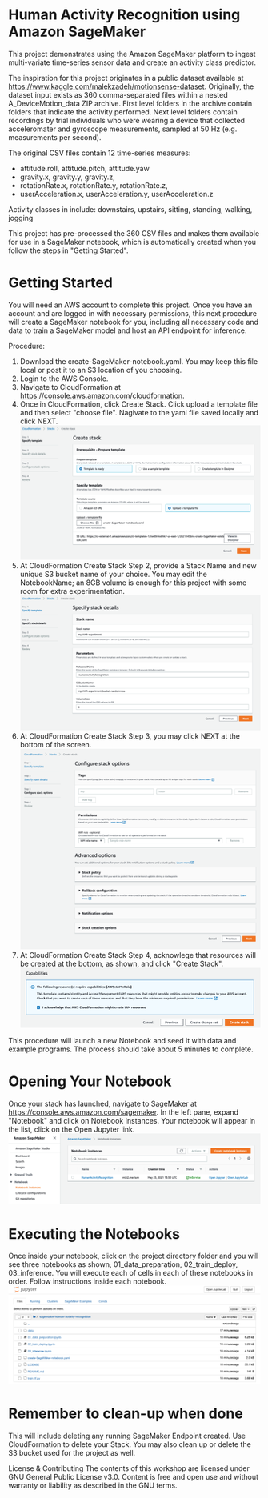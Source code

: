 # Human Activity Recognition using Amazon SageMaker

This project demonstrates using the Amazon SageMaker platform to ingest multi-variate time-series sensor data and create an activity class predictor.

The inspiration for this project originates in a public dataset available at https://www.kaggle.com/malekzadeh/motionsense-dataset.  Originally, the dataset input exists as 360 comma-separated files within a nested A_DeviceMotion_data ZIP archive.  First level folders in the archive contain folders that indicate the activity performed.  Next level folders contain recordings by trial individuals who were wearing a device that collected acceleromater and gyroscope measurements, sampled at 50 Hz (e.g. measurements per second).

The original CSV files contain 12 time-series measures: 
- attitude.roll, attitude.pitch, attitude.yaw
- gravity.x, gravity.y, gravity.z, 
- rotationRate.x, rotationRate.y, rotationRate.z, 
- userAcceleration.x, userAcceleration.y, userAcceleration.z

Activity classes in include:
downstairs, upstairs, sitting, standing, walking, jogging

This project has pre-processed the 360 CSV files and makes them available for use in a SageMaker notebook, which is automatically created when you follow the steps in "Getting Started".


# Getting Started

You will need an AWS account to complete this project.  Once you have an account and are logged in with necessary permissions, this next procedure will create a SageMaker notebook for you, including all necessary code and data to train a SageMaker model and host an API endpoint for inference.

Procedure:
1. Download the create-SageMaker-notebook.yaml.  You may keep this file local or post it to an S3 location of you choosing.
2. Login to the AWS Console.
3. Navigate to CloudFormation at https://console.aws.amazon.com/cloudformation.   
4. Once in CloudFormation, click Create Stack.  Click upload a template file and then select "choose file".  Nagivate to the yaml file saved locally and click NEXT.
![Step1](./assets/create-stack-1.png)
4. At CloudFormation Create Stack Step 2, provide a Stack Name and new unique S3 bucket name of your choice.  You may edit the NotebookName; an 8GB volume is enough for this project with some room for extra experimentation.
![Step2](./assets/create-stack-2.png)
4. At CloudFormation Create Stack Step 3, you may click NEXT at the bottom of the screen.
![Step3](./assets/create-stack-3.png)
4. At CloudFormation Create Stack Step 4, acknowlege that resources will be created at the bottom, as shown, and click "Create Stack".
![Step4](./assets/create-stack-4.png)

This procedure will launch a new Notebook and seed it with data and example programs.   The process should take about 5 minutes to complete.

# Opening Your Notebook
Once your stack has launched, navigate to SageMaker at https://console.aws.amazon.com/sagemaker.  In the left pane, expand "Notebook" and click on Notebook Instances.  Your notebook will appear in the list, click on the Open Jupyter link.
![Step1](./assets/open-sagemaker-notebook.png)

# Executing the Notebooks
Once inside your notebook, click on the project directory folder and you will see three notebooks as shown, 01_data_preparation, 02_train_deploy, 03_inference.   You will execute each of cells in each of these notebooks in order.  Follow instructions inside each notebook.
![Step1](./assets/open-first-jupyter-notebook.png)

# Remember to clean-up when done
This will include deleting any running SageMaker Endpoint created.  Use CloudFormation to delete your Stack.  You may also clean up or delete the S3 bucket used for the project as well.



License & Contributing
The contents of this workshop are licensed under GNU General Public License v3.0.  Content is free and open use and without warranty or liability as described in the GNU terms.
